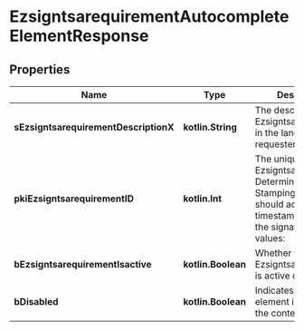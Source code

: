 
# EzsigntsarequirementAutocompleteElementResponse

## Properties
| Name | Type | Description | Notes |
| ------------ | ------------- | ------------- | ------------- |
| **sEzsigntsarequirementDescriptionX** | **kotlin.String** | The description of the Ezsigntsarequirement in the language of the requester |  |
| **pkiEzsigntsarequirementID** | **kotlin.Int** | The unique ID of the Ezsigntsarequirement.  Determine if a Time Stamping Authority should add a timestamp on each of the signature. Valid values:  |Value|Description| |-|-| |1|No. TSA Timestamping will requested. This will make all signatures a lot faster since no round-trip to the TSA server will be required. Timestamping will be made using eZsign server&#39;s time.| |2|Best effort. Timestamping from a Time Stamping Authority will be requested but is not mandatory. In the very improbable case it cannot be completed, the timestamping will be made using eZsign server&#39;s time. **Additional fee applies**| |3|Mandatory. Timestamping from a Time Stamping Authority will be requested and is mandatory. In the very improbable case it cannot be completed, the signature will fail and the user will be asked to retry. **Additional fee applies**| |  |
| **bEzsigntsarequirementIsactive** | **kotlin.Boolean** | Whether the Ezsigntsarequirement is active or not |  |
| **bDisabled** | **kotlin.Boolean** | Indicates if the element is disabled in the context |  |



